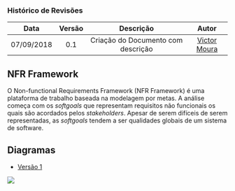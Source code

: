 [Victor Moura]: https://github.com/victorcmoura

### Histórico de Revisões

| Data       | Versão | Descrição            |         Autor             |
|:----------:|:------:|:--------------------:|:-------------------------:|
| 07/09/2018 | 0.1 | Criação do Documento com descrição  | [Victor Moura] |

## NFR Framework

O Non-functional Requirements Framework (NFR Framework) é uma plataforma de trabalho baseada na modelagem por metas. A análise começa com os _softgoals_ que representam requisitos não funcionais os quais são acordados pelos _stakeholders_. Apesar de serem difíceis de serem representadas, as _softgoals_ tendem a ser qualidades globais de um sistema de software.

## Diagramas

* [Versão 1](https://github.com/Desenho2018-2/GitPub/blob/master/docs/images/NFRGitPubv1.png)

![](https://github.com/Desenho2018-2/GitPub/blob/master/docs/images/NFRGitPubv1.png?raw=true)
